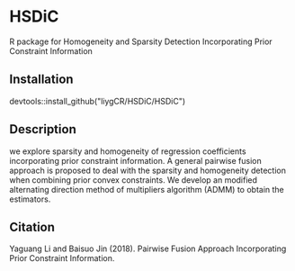 # HSDiC
R package for Homogeneity and Sparsity Detection Incorporating Prior Constraint Information

## Installation
devtools::install_github("liygCR/HSDiC/HSDiC")

## Description
we explore sparsity and homogeneity of regression coefficients incorporating prior constraint information. A general pairwise fusion approach is proposed to deal with the sparsity and homogeneity detection when combining prior convex constraints. We develop an modified alternating direction method of multipliers algorithm (ADMM) to obtain the estimators. 


## Citation
Yaguang Li and Baisuo Jin (2018). Pairwise Fusion Approach Incorporating Prior Constraint Information. 
